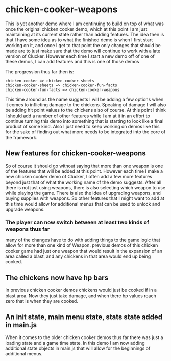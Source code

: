 # chicken-cooker-weapons

This is yet another demo where I am continuing to build on top of what was once the original chicken cooker demo, which at this point I am just maintaining at its current state rather than adding features. The idea then is that I have some idea as to what the finished demo is when I first start working on it, and once I get to that point the only changes that should be made are to just make sure that the demo will continue to work with a late version of Clucker. However each time I start a new demo off of one of these demos, I can add features and this is one of those demos

The progression thus far then is:

```
chicken-cooker => chicken-cooker-sheets
chicken-cooker-sheets => chicken-cooker-fun-facts
chicken-cooker-fun-facts => chicken-cooker-weapons
```

This time around as the name suggests I will be adding a few options when it comes to inflicting damage to the chickens. Speaking of damage I will also be adding hit point values to the chickens also of course. At this point I think I should add a number of other features while I am at it in an effort to continue turning this demo into something that is starting to look like a final product of some kind. Also I just need to keep working on demos like this for the sake of finding out what more needs to be integrated into the core of the framework.


## New features for chicken-cooker-weapons

So of course it should go without saying that more than one weapon is one of the features that will be added at this point. However each time I make a new chicken cooker demo of Clucker, I often add a few more features beyond just that of what the working name of the demo suggests. After all there is not just using weapons, there is also selecting which weapon to use while playing the game. There is also the idea of upgrading weapons, and buying supplies with weapons. So other features that I might want to add at this time would allow for additional menus that can be used to unlock and upgrade weapons.

### The player can now switch between at least two kinds of weapons thus far

many of the changes have to do with adding things to the game logic that allow for more than one kind of Weapon. previous demos of this chicken cooker game had just one weapon that would result in the expansion of an area called a blast, and any chickens in that area would end up being cooked.

## The chickens now have hp bars

In previous chicken cooker demos chickens would just be cooked if in a blast area. Now they just take damage, and when there hp values reach zero that is when they are cooked.

## An init state, main menu state, stats state added in main.js

When it comes to the older chicken cooker demos thus far there was just a loading state and a game time state. In this demo I am now adding additional state objects in main.js that will allow for the beginnings of additional menus.


